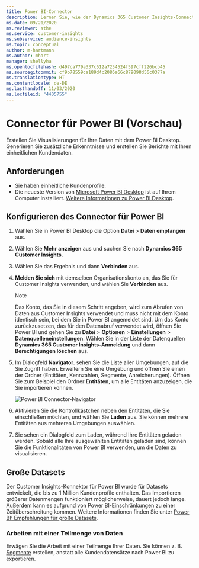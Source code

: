 ```yaml
---
title: Power BI-Connector
description: Lernen Sie, wie der Dynamics 365 Customer Insights-Connector in Power BI verwendet wird.
ms.date: 09/21/2020
ms.reviewer: sthe
ms.service: customer-insights
ms.subservice: audience-insights
ms.topic: conceptual
author: m-hartmann
ms.author: mhart
manager: shellyha
ms.openlocfilehash: d497ca779a337c512a7254524f597cff226bcb45
ms.sourcegitcommit: cf9b78559ca189d4c2086a66c879098d56c0377a
ms.translationtype: HT
ms.contentlocale: de-DE
ms.lasthandoff: 11/03/2020
ms.locfileid: "4405755"
---
```

# <a name="connector-for-power-bi-preview"></a>Connector für Power BI (Vorschau)

Erstellen Sie Visualisierungen für Ihre Daten mit dem Power BI Desktop. Generieren Sie zusätzliche Erkenntnisse und erstellen Sie Berichte mit Ihren einheitlichen Kundendaten.

## <a name="prerequisites"></a>Anforderungen

- Sie haben einheitliche Kundenprofile.
- Die neueste Version von [Microsoft Power BI Desktop](https://powerbi.microsoft.com/desktop/) ist auf Ihrem Computer installiert. [Weitere Informationen zu Power BI Desktop](https://docs.microsoft.com/power-bi/desktop-what-is-desktop).

## <a name="configure-the-connector-for-power-bi"></a>Konfigurieren des Connector für Power BI

1. Wählen Sie in Power BI Desktop die Option **Datei** > **Daten empfangen** aus.

1. Wählen Sie **Mehr anzeigen** aus und suchen Sie nach **Dynamics 365 Customer Insights**.

1. Wählen Sie das Ergebnis und dann **Verbinden** aus.

1. **Melden Sie sich** mit demselben Organisationskonto an, das Sie für Customer Insights verwenden, und wählen Sie **Verbinden** aus.
   > [!NOTE]
   > Das Konto, das Sie in diesem Schritt angeben, wird zum Abrufen von Daten aus Customer Insights verwendet und muss nicht mit dem Konto identisch sein, bei dem Sie in Power BI angemeldet sind. Um das Konto zurückzusetzen, das für den Datenabruf verwendet wird, öffnen Sie Power BI und gehen Sie zu **Datei** > **Optionen** > **Einstellungen** > **Datenquelleneinstellungen**. Wählen Sie in der Liste der Datenquellen **Dynamics 365 Customer Insights-Anmeldung** und dann **Berechtigungen löschen** aus.  

1. Im Dialogfeld **Navigator**. sehen Sie die Liste aller Umgebungen, auf die Sie Zugriff haben. Erweitern Sie eine Umgebung und öffnen Sie einen der Ordner (Entitäten, Kennzahlen, Segmente, Anreicherungen). Öffnen Sie zum Beispiel den Ordner **Entitäten**, um alle Entitäten anzuzeigen, die Sie importieren können.

   ![Power BI Connector-Navigator](media/power-bi-navigator.png "Power BI Connector-Navigator")

1. Aktivieren Sie die Kontrollkästchen neben den Entitäten, die Sie einschließen möchten, und wählen Sie **Laden** aus. Sie können mehrere Entitäten aus mehreren Umgebungen auswählen.

1. Sie sehen ein Dialogfeld zum Laden, während Ihre Entitäten geladen werden. Sobald alle Ihre ausgewählten Entitäten geladen sind, können Sie die Funktionalitäten von Power BI verwenden, um die Daten zu visualisieren.

## <a name="large-data-sets"></a>Große Datasets

Der Customer Insights-Konnektor für Power BI wurde für Datasets entwickelt, die bis zu 1 Million Kundenprofile enthalten. Das Importieren größerer Datenmengen funktioniert möglicherweise, dauert jedoch lange. Außerdem kann es aufgrund von Power BI-Einschränkungen zu einer Zeitüberschreitung kommen. Weitere Informationen finden Sie unter [Power BI: Empfehlungen für große Datasets](https://docs.microsoft.com/power-bi/admin/service-premium-what-is#large-datasets). 

### <a name="work-with-a-subset-of-data"></a>Arbeiten mit einer Teilmenge von Daten

Erwägen Sie die Arbeit mit einer Teilmenge Ihrer Daten. Sie können z. B. [Segmente](segments.md) erstellen, anstatt alle Kundendatensätze nach Power BI zu exportieren.

